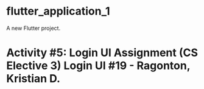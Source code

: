 # flutter_application_1

A new Flutter project.

# Activity #5: Login UI Assignment (CS Elective 3) Login UI #19 - Ragonton, Kristian D.
